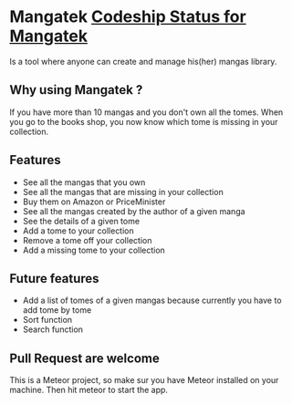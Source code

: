 # Mangatek [Codeship Status for Mangatek](https://codeship.com/projects/d0df1a90-a444-0133-52bb-1ae2673d316b/status?branch=master)

Is a tool where anyone can create and manage his(her) mangas library.

## Why using Mangatek ?

If you have more than 10 mangas and you don't own all the tomes.
When you go to the books shop, you now know which tome is missing in your collection.

## Features

* See all the mangas that you own
* See all the mangas that are missing in your collection
* Buy them on Amazon or PriceMinister
* See all the mangas created by the author of a given manga
* See the details of a given tome
* Add a tome to your collection
* Remove a tome off your collection
* Add a missing tome to your collection

## Future features

* Add a list of tomes of a given mangas because currently you have to add tome by tome
* Sort function
* Search function

## Pull Request are welcome

This is a Meteor project, so make sur you have Meteor installed on your machine.
Then hit meteor to start the app.
